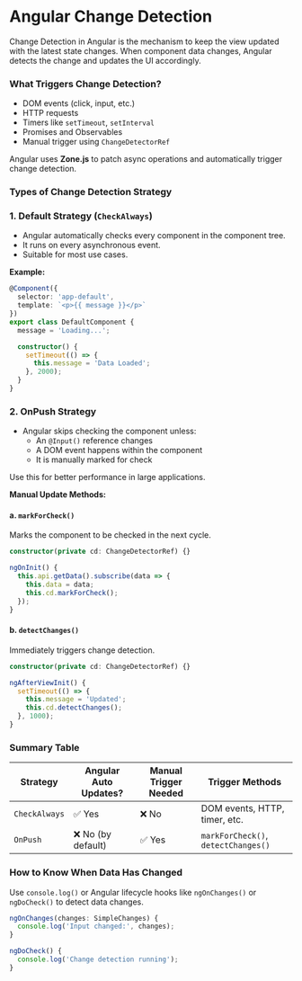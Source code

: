 # Angular Change Detection
Change Detection in Angular is the mechanism to keep the view updated with the latest state changes. When component data changes, Angular detects the change and updates the UI accordingly.

### What Triggers Change Detection?
- DOM events (click, input, etc.)
- HTTP requests
- Timers like `setTimeout`, `setInterval`
- Promises and Observables
- Manual trigger using `ChangeDetectorRef`

Angular uses **Zone.js** to patch async operations and automatically trigger change detection.


### Types of Change Detection Strategy

### 1. Default Strategy (`CheckAlways`)
- Angular automatically checks every component in the component tree.
- It runs on every asynchronous event.
- Suitable for most use cases.

**Example:**
```ts
@Component({
  selector: 'app-default',
  template: `<p>{{ message }}</p>`
})
export class DefaultComponent {
  message = 'Loading...';

  constructor() {
    setTimeout(() => {
      this.message = 'Data Loaded';
    }, 2000);
  }
}
```

### 2. OnPush Strategy
- Angular skips checking the component unless:
  - An `@Input()` reference changes
  - A DOM event happens within the component
  - It is manually marked for check

Use this for better performance in large applications.

**Manual Update Methods:**

#### a. `markForCheck()`
Marks the component to be checked in the next cycle.
```ts
constructor(private cd: ChangeDetectorRef) {}

ngOnInit() {
  this.api.getData().subscribe(data => {
    this.data = data;
    this.cd.markForCheck();
  });
}
```

#### b. `detectChanges()`
Immediately triggers change detection.
```ts
constructor(private cd: ChangeDetectorRef) {}

ngAfterViewInit() {
  setTimeout(() => {
    this.message = 'Updated';
    this.cd.detectChanges();
  }, 1000);
}
```

### Summary Table

| Strategy     | Angular Auto Updates? | Manual Trigger Needed | Trigger Methods                   |
|--------------|------------------------|------------------------|------------------------------------|
| `CheckAlways`| ✅ Yes                | ❌ No                  | DOM events, HTTP, timer, etc.      |
| `OnPush`     | ❌ No (by default)     | ✅ Yes                 | `markForCheck()`, `detectChanges()`|


### How to Know When Data Has Changed
Use `console.log()` or Angular lifecycle hooks like `ngOnChanges()` or `ngDoCheck()` to detect data changes.

```ts
ngOnChanges(changes: SimpleChanges) {
  console.log('Input changed:', changes);
}

ngDoCheck() {
  console.log('Change detection running');
}
```

